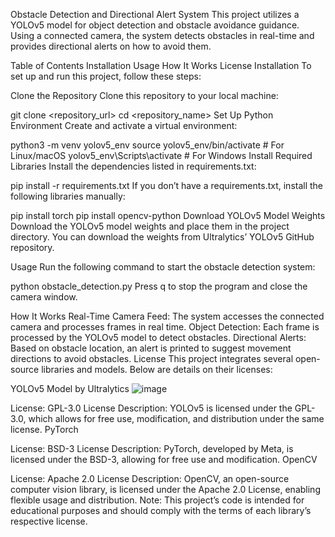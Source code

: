 Obstacle Detection and Directional Alert System
This project utilizes a YOLOv5 model for object detection and obstacle avoidance guidance. Using a connected camera, the system detects obstacles in real-time and provides directional alerts on how to avoid them.

Table of Contents
Installation
Usage
How It Works
License
Installation
To set up and run this project, follow these steps:

Clone the Repository
Clone this repository to your local machine:

git clone <repository_url>
cd <repository_name>
Set Up Python Environment
Create and activate a virtual environment:

python3 -m venv yolov5_env
source yolov5_env/bin/activate  # For Linux/macOS
yolov5_env\Scripts\activate     # For Windows
Install Required Libraries
Install the dependencies listed in requirements.txt:

pip install -r requirements.txt
If you don’t have a requirements.txt, install the following libraries manually:

pip install torch
pip install opencv-python
Download YOLOv5 Model Weights
Download the YOLOv5 model weights and place them in the project directory. You can download the weights from Ultralytics’ YOLOv5 GitHub repository.

Usage
Run the following command to start the obstacle detection system:

python obstacle_detection.py
Press q to stop the program and close the camera window.

How It Works
Real-Time Camera Feed: The system accesses the connected camera and processes frames in real time.
Object Detection: Each frame is processed by the YOLOv5 model to detect obstacles.
Directional Alerts: Based on obstacle location, an alert is printed to suggest movement directions to avoid obstacles.
License
This project integrates several open-source libraries and models. Below are details on their licenses:

YOLOv5 Model by Ultralytics
![image](https://github.com/user-attachments/assets/fc89092d-c094-499e-ad47-471a83af74be)

License: GPL-3.0 License
Description: YOLOv5 is licensed under the GPL-3.0, which allows for free use, modification, and distribution under the same license.
PyTorch

License: BSD-3 License
Description: PyTorch, developed by Meta, is licensed under the BSD-3, allowing for free use and modification.
OpenCV

License: Apache 2.0 License
Description: OpenCV, an open-source computer vision library, is licensed under the Apache 2.0 License, enabling flexible usage and distribution.
Note: This project’s code is intended for educational purposes and should comply with the terms of each library’s respective license.

